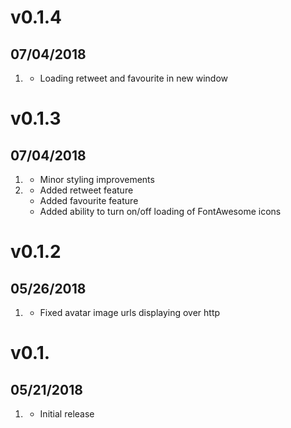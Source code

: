 # v0.1.4
##  07/04/2018
1. [](#bugfix)
    * Loading retweet and favourite in new window

# v0.1.3
##  07/04/2018
1. [](#bugfix)
    * Minor styling improvements
1. [](#new)
    * Added retweet feature
    * Added favourite feature
    * Added ability to turn on/off loading of FontAwesome icons

# v0.1.2
##  05/26/2018
1. [](#bugfix)
    * Fixed avatar image urls displaying over http

# v0.1.
##  05/21/2018

1. [](#new)
    * Initial release
